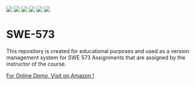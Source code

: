 <p align="left">
      <img src="https://img.shields.io/github/pipenv/locked/python-version/metabolize/rq-dashboard-on-heroku?color=red">
      <img src="https://img.shields.io/badge/Django-v2.0-blue">
      <img src="https://img.shields.io/badge/Bootstrap-v4.0-yellow">
      <img src="https://img.shields.io/badge/JQuery-v3.4.1-orange">
      <img src="https://img.shields.io/badge/Datatables-v1.10.20-blue">
      <img src="https://img.shields.io/badge/LICENSE-MIT-red">
</p> 

# SWE-573
This repository is created for educational purposes and used as a version management system for SWE 573 Assignments that are assigned by the instructor of the course.

<p><a href="3.16.46.193">For Online Demo, Visit on Amazon !</a></p>
